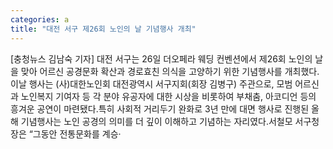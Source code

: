 ```yaml
---
categories: a
title: "대전 서구 제26회 노인의 날 기념행사 개최"
---
```

[충청뉴스 김남숙 기자] 대전 서구는 26일 더오페라 웨딩 컨벤션에서 제26회 노인의 날을 맞아 어르신 공경문화 확산과 경로효친 의식을 고양하기 위한 기념행사를 개최했다.이날 행사는 (사)대한노인회 대전광역시 서구지회(회장 김병구) 주관으로, 모범 어르신과 노인복지 기여자 등 각 분야 유공자에 대한 시상을 비롯하여 부채춤, 아코디언 등의 흥겨운 공연이 마련됐다.특히 사회적 거리두기 완화로 3년 만에 대면 행사로 진행된 올해 기념행사는 노인 공경의 의미를 더 깊이 이해하고 기념하는 자리였다.서철모 서구청장은 “그동안 전통문화를 계승·